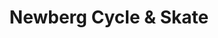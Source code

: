 ---
title: "Newberg Cycle & Skate"
url: /newberg/newberg-cycle-and-skate/
shop: department store
---